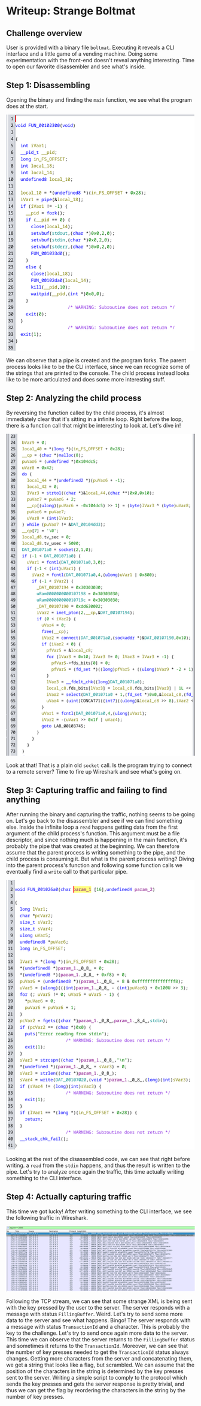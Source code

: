 # Writeup: Strange Boltmat

## Challenge overview

User is provided with a binary file `boltmat`. Executing it reveals a CLI
interface and a little game of a vending machine. Doing some experimentation
with the front-end doesn't reveal anything interesting. Time to open our
favorite disassembler and see what's inside.

## Step 1: Disassembling

Opening the binary and finding the `main` function, we see what the program
does at the start.

![main function](./imgs/main_fn.png)

We can observe that a pipe is created and the program forks. The parent process
looks like to be the CLI interface, since we can recognize some of the strings
that are printed to the console. The child process instead looks like to be more
articulated and does some more interesting stuff.

## Step 2: Analyzing the child process

By reversing the function called by the child process, it's almost immediately
clear that it's sitting in a infinite loop. Right before the loop, there is a
function call that might be interesting to look at. Let's dive in!

![Preparation function](./imgs/connect.png)

Look at that! That is a plain old `socket` call. Is the program trying to connect
to a remote server? Time to fire up Wireshark and see what's going on.

## Step 3: Capturing traffic and failing to find anything

After running the binary and capturing the traffic, nothing seems to be going
on. Let's go back to the disassembler and see if we can find something else.
Inside the infinite loop a `read` happens getting data from the first argument
of the child process's function. This argument must be a file descriptor, and
since nothing much is happening in the main function, it's probably the pipe
that was created at the beginning. We can therefore assume that the parent
process is writing something to the pipe, and the child process is consuming it.
But what is the parent process writing? Diving into the parent process's
function and following some function calls we eventually find a `write` call to
that particular pipe.

![Parent process](./imgs/strange_write.png)

Looking at the rest of the disassembled code, we can see that right before
writing. a `read` from the `stdin` happens, and thus the result is written to
the pipe. Let's try to analyze once again the traffic, this time actually
writing something to the CLI interface.

## Step 4: Actually capturing traffic

This time we got lucky! After writing something to the CLI interface, we see
the following traffic in Wireshark.

![Traffic](./imgs/traffic.png)

Following the TCP stream, we can see that some strange XML is being sent with
the key pressed by the user to the server. The server responds with a message
with status `FillingBuffer`. Weird. Let's try to send some more data to the
server and see what happens. Bingo! The server responds with a message with
status `TransactionId` and a character. This is probably the key to the
challenge. Let's try to send once again more data to the server. This time we
can observe that the server returns to the `FillingBuffer` status and sometimes
it returns to the `TransactionId`. Moreover, we can see that the number
of key presses needed to get the `TransactionId` status always changes. Getting
more characters from the server and concatenating them, we get a string that
looks like a flag, but scrambled. We can assume that the position of the
characters in the string is determined by the key presses sent to the server.
Writing a simple script to comply to the protocol which sends the key presses
and gets the server response is pretty trivial, and thus we can get the flag by
reordering the characters in the string by the number of key presses.
